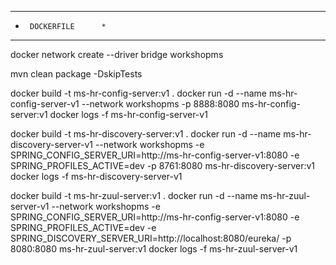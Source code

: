 ************************
*      DOCKERFILE      *
************************

docker network create --driver bridge workshopms 

mvn clean package -DskipTests

docker build -t ms-hr-config-server:v1 .
docker run -d --name ms-hr-config-server-v1 --network workshopms -p 8888:8080 ms-hr-config-server:v1
docker logs -f ms-hr-config-server-v1

docker build -t ms-hr-discovery-server:v1 .
docker run -d --name ms-hr-discovery-server-v1 --network workshopms -e SPRING_CONFIG_SERVER_URI=http://ms-hr-config-server-v1:8080 -e SPRING_PROFILES_ACTIVE=dev -p 8761:8080 ms-hr-discovery-server:v1
docker logs -f ms-hr-discovery-server-v1

docker build -t ms-hr-zuul-server:v1 .
docker run -d --name ms-hr-zuul-server-v1 --network workshopms -e SPRING_CONFIG_SERVER_URI=http://ms-hr-config-server-v1:8080 -e SPRING_PROFILES_ACTIVE=dev -e SPRING_DISCOVERY_SERVER_URI=http://localhost:8080/eureka/ -p 8080:8080 ms-hr-zuul-server:v1
docker logs -f ms-hr-zuul-server-v1
